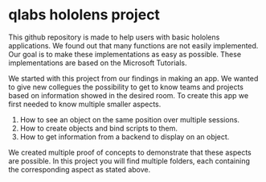 # qlabs hololens project

This github repository is made to help users with basic hololens applications. We found out that many functions are not easily implemented. Our goal is to make these implementations as easy as possible. These implementations are based on the Microsoft Tutorials.

We started with this project from our findings in making an app. We wanted to give new collegues the possibility to get to know teams and projects based on information showed in the desired room. To create this app we first needed to know multiple smaller aspects.

1. How to see an object on the same position over multiple sessions.
2. How to create objects and bind scripts to them.
3. How to get information from a backend to display on an object.

We created multiple proof of concepts to demonstrate that these aspects are possible. In this project you will find multiple folders, each containing the corresponding aspect as stated above.
